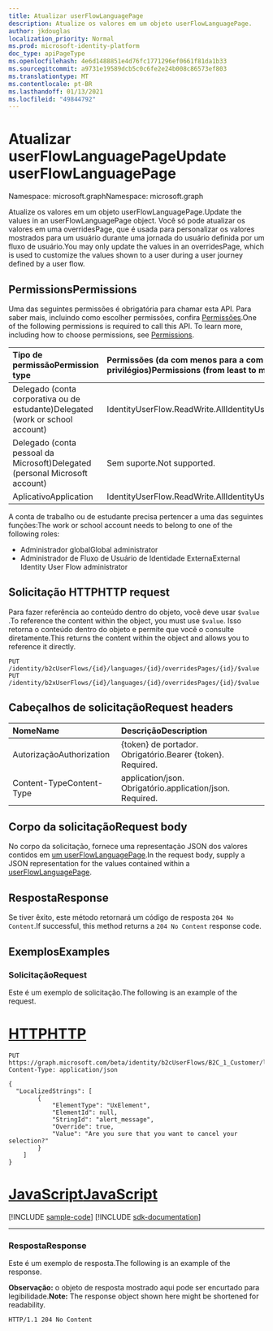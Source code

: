 ```yaml
---
title: Atualizar userFlowLanguagePage
description: Atualize os valores em um objeto userFlowLanguagePage.
author: jkdouglas
localization_priority: Normal
ms.prod: microsoft-identity-platform
doc_type: apiPageType
ms.openlocfilehash: 4e6d1488851e4d76fc1771296ef0661f81da1b33
ms.sourcegitcommit: a9731e19589dcb5c0c6fe2e24b008c86573ef803
ms.translationtype: MT
ms.contentlocale: pt-BR
ms.lasthandoff: 01/13/2021
ms.locfileid: "49844792"
---
```

# <a name="update-userflowlanguagepage"></a><span data-ttu-id="a92af-103">Atualizar userFlowLanguagePage</span><span class="sxs-lookup"><span data-stu-id="a92af-103">Update userFlowLanguagePage</span></span>

<span data-ttu-id="a92af-104">Namespace: microsoft.graph</span><span class="sxs-lookup"><span data-stu-id="a92af-104">Namespace: microsoft.graph</span></span>

<span data-ttu-id="a92af-105">Atualize os valores em um objeto userFlowLanguagePage.</span><span class="sxs-lookup"><span data-stu-id="a92af-105">Update the values in an userFlowLanguagePage object.</span></span> <span data-ttu-id="a92af-106">Você só pode atualizar os valores em uma overridesPage, que é usada para personalizar os valores mostrados para um usuário durante uma jornada do usuário definida por um fluxo de usuário.</span><span class="sxs-lookup"><span data-stu-id="a92af-106">You may only update the values in an overridesPage, which is used to customize the values shown to a user during a user journey defined by a user flow.</span></span>

## <a name="permissions"></a><span data-ttu-id="a92af-107">Permissions</span><span class="sxs-lookup"><span data-stu-id="a92af-107">Permissions</span></span>

<span data-ttu-id="a92af-p102">Uma das seguintes permissões é obrigatória para chamar esta API. Para saber mais, incluindo como escolher permissões, confira [Permissões](/graph/permissions-reference).</span><span class="sxs-lookup"><span data-stu-id="a92af-p102">One of the following permissions is required to call this API. To learn more, including how to choose permissions, see [Permissions](/graph/permissions-reference).</span></span>

|<span data-ttu-id="a92af-110">Tipo de permissão</span><span class="sxs-lookup"><span data-stu-id="a92af-110">Permission type</span></span>      | <span data-ttu-id="a92af-111">Permissões (da com menos para a com mais privilégios)</span><span class="sxs-lookup"><span data-stu-id="a92af-111">Permissions (from least to most privileged)</span></span>              |
|:--------------------|:---------------------------------------------------------|
|<span data-ttu-id="a92af-112">Delegado (conta corporativa ou de estudante)</span><span class="sxs-lookup"><span data-stu-id="a92af-112">Delegated (work or school account)</span></span>|<span data-ttu-id="a92af-113">IdentityUserFlow.ReadWrite.All</span><span class="sxs-lookup"><span data-stu-id="a92af-113">IdentityUserFlow.ReadWrite.All</span></span>|
|<span data-ttu-id="a92af-114">Delegado (conta pessoal da Microsoft)</span><span class="sxs-lookup"><span data-stu-id="a92af-114">Delegated (personal Microsoft account)</span></span>| <span data-ttu-id="a92af-115">Sem suporte.</span><span class="sxs-lookup"><span data-stu-id="a92af-115">Not supported.</span></span>|
|<span data-ttu-id="a92af-116">Aplicativo</span><span class="sxs-lookup"><span data-stu-id="a92af-116">Application</span></span>|<span data-ttu-id="a92af-117">IdentityUserFlow.ReadWrite.All</span><span class="sxs-lookup"><span data-stu-id="a92af-117">IdentityUserFlow.ReadWrite.All</span></span>|

<span data-ttu-id="a92af-118">A conta de trabalho ou de estudante precisa pertencer a uma das seguintes funções:</span><span class="sxs-lookup"><span data-stu-id="a92af-118">The work or school account needs to belong to one of the following roles:</span></span>

* <span data-ttu-id="a92af-119">Administrador global</span><span class="sxs-lookup"><span data-stu-id="a92af-119">Global administrator</span></span>
* <span data-ttu-id="a92af-120">Administrador de Fluxo de Usuário de Identidade Externa</span><span class="sxs-lookup"><span data-stu-id="a92af-120">External Identity User Flow administrator</span></span>

## <a name="http-request"></a><span data-ttu-id="a92af-121">Solicitação HTTP</span><span class="sxs-lookup"><span data-stu-id="a92af-121">HTTP request</span></span>

<span data-ttu-id="a92af-122">Para fazer referência ao conteúdo dentro do objeto, você deve usar `$value` .</span><span class="sxs-lookup"><span data-stu-id="a92af-122">To reference the content within the object, you must use `$value`.</span></span> <span data-ttu-id="a92af-123">Isso retorna o conteúdo dentro do objeto e permite que você o consulte diretamente.</span><span class="sxs-lookup"><span data-stu-id="a92af-123">This returns the content within the object and allows you to reference it directly.</span></span>

<!-- {
  "blockType": "ignored"
}
-->

``` http
PUT /identity/b2cUserFlows/{id}/languages/{id}/overridesPages/{id}/$value
PUT /identity/b2xUserFlows/{id}/languages/{id}/overridesPages/{id}/$value
```

## <a name="request-headers"></a><span data-ttu-id="a92af-124">Cabeçalhos de solicitação</span><span class="sxs-lookup"><span data-stu-id="a92af-124">Request headers</span></span>

|<span data-ttu-id="a92af-125">Nome</span><span class="sxs-lookup"><span data-stu-id="a92af-125">Name</span></span>|<span data-ttu-id="a92af-126">Descrição</span><span class="sxs-lookup"><span data-stu-id="a92af-126">Description</span></span>|
|:---|:---|
|<span data-ttu-id="a92af-127">Autorização</span><span class="sxs-lookup"><span data-stu-id="a92af-127">Authorization</span></span>|<span data-ttu-id="a92af-p104">{token} de portador. Obrigatório.</span><span class="sxs-lookup"><span data-stu-id="a92af-p104">Bearer {token}. Required.</span></span>|
|<span data-ttu-id="a92af-130">Content-Type</span><span class="sxs-lookup"><span data-stu-id="a92af-130">Content-Type</span></span>|<span data-ttu-id="a92af-p105">application/json. Obrigatório.</span><span class="sxs-lookup"><span data-stu-id="a92af-p105">application/json. Required.</span></span>|

## <a name="request-body"></a><span data-ttu-id="a92af-133">Corpo da solicitação</span><span class="sxs-lookup"><span data-stu-id="a92af-133">Request body</span></span>

<span data-ttu-id="a92af-134">No corpo da solicitação, fornece uma representação JSON dos valores contidos em [um userFlowLanguagePage](../resources/userflowlanguagepage.md).</span><span class="sxs-lookup"><span data-stu-id="a92af-134">In the request body, supply a JSON representation for the values contained within a [userFlowLanguagePage](../resources/userflowlanguagepage.md).</span></span>

## <a name="response"></a><span data-ttu-id="a92af-135">Resposta</span><span class="sxs-lookup"><span data-stu-id="a92af-135">Response</span></span>

<span data-ttu-id="a92af-136">Se tiver êxito, este método retornará um código de resposta `204 No Content`.</span><span class="sxs-lookup"><span data-stu-id="a92af-136">If successful, this method returns a `204 No Content` response code.</span></span>

## <a name="examples"></a><span data-ttu-id="a92af-137">Exemplos</span><span class="sxs-lookup"><span data-stu-id="a92af-137">Examples</span></span>

### <a name="request"></a><span data-ttu-id="a92af-138">Solicitação</span><span class="sxs-lookup"><span data-stu-id="a92af-138">Request</span></span>

<span data-ttu-id="a92af-139">Este é um exemplo de solicitação.</span><span class="sxs-lookup"><span data-stu-id="a92af-139">The following is an example of the request.</span></span>


# <a name="http"></a>[<span data-ttu-id="a92af-140">HTTP</span><span class="sxs-lookup"><span data-stu-id="a92af-140">HTTP</span></span>](#tab/http)
<!-- {
  "blockType": "request",
  "name": "update_overridespages"
}
-->

``` http
PUT https://graph.microsoft.com/beta/identity/b2cUserFlows/B2C_1_Customer/languages/en/overridesPages/phonefactor/$value
Content-Type: application/json

{
  "LocalizedStrings": [
        {
            "ElementType": "UxElement",
            "ElementId": null,
            "StringId": "alert_message",
            "Override": true,
            "Value": "Are you sure that you want to cancel your selection?"
        }
    ]
}
```
# <a name="javascript"></a>[<span data-ttu-id="a92af-141">JavaScript</span><span class="sxs-lookup"><span data-stu-id="a92af-141">JavaScript</span></span>](#tab/javascript)
[!INCLUDE [sample-code](../includes/snippets/javascript/update-overridespages-javascript-snippets.md)]
[!INCLUDE [sdk-documentation](../includes/snippets/snippets-sdk-documentation-link.md)]

---


### <a name="response"></a><span data-ttu-id="a92af-142">Resposta</span><span class="sxs-lookup"><span data-stu-id="a92af-142">Response</span></span>

<span data-ttu-id="a92af-143">Este é um exemplo de resposta.</span><span class="sxs-lookup"><span data-stu-id="a92af-143">The following is an example of the response.</span></span>

<span data-ttu-id="a92af-144">**Observação:** o objeto de resposta mostrado aqui pode ser encurtado para legibilidade.</span><span class="sxs-lookup"><span data-stu-id="a92af-144">**Note:** The response object shown here might be shortened for readability.</span></span>
<!-- {
  "blockType": "response",
  "truncated": true
}
-->

``` http
HTTP/1.1 204 No Content
```
